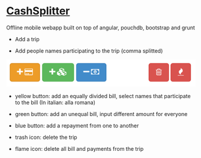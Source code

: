 [CashSplitter](http://carlo-colombo.github.io/CashSplitter)
============
Offline mobile webapp built on top of angular, pouchdb, bootstrap and grunt 


- Add a trip

- Add people names participating to the trip (comma splitted)

![Buttons](buttons.png "Buttons")
- yellow button: add an equally divided bill, select names that participate to the bill (In italian: alla romana)

- green button: add an unequal bill, input different amount for everyone

- blue button: add a repayment from one to another

- trash icon: delete the trip

- flame icon: delete all bill and payments from the trip
